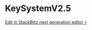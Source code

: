 # KeySystemV2.5

[Edit in StackBlitz next generation editor ⚡️](https://stackblitz.com/~/github.com/AbdouGG/KeySystemV2.5)